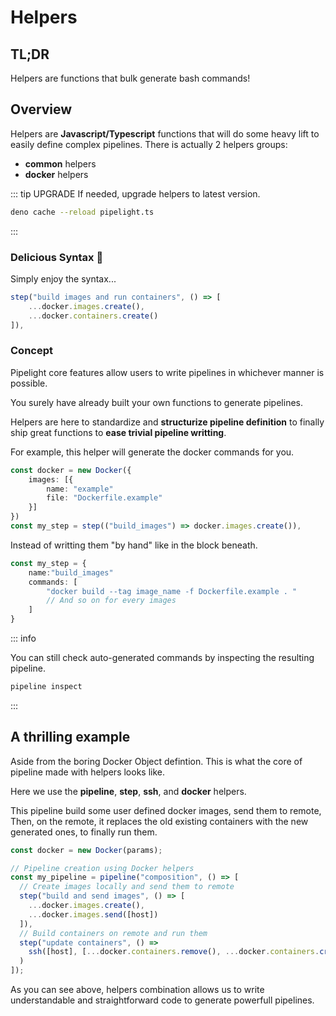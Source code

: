 # Helpers <Badge type="warning" text="beta" />

## TL;DR

Helpers are functions that bulk generate bash commands!

## Overview

Helpers are **Javascript/Typescript** functions that will do some heavy lift to easily define complex pipelines.
There is actually 2 helpers groups:

- **common** helpers
- **docker** helpers

::: tip UPGRADE
If needed, upgrade helpers to latest version.

```sh
deno cache --reload pipelight.ts
```

:::

### Delicious Syntax 🤌

Simply enjoy the syntax...

```ts
step("build images and run containers", () => [
    ...docker.images.create(),
    ...docker.containers.create()
]),
```

### Concept

Pipelight core features allow users to write pipelines in whichever manner is possible.

You surely have already built your own functions to generate pipelines.

Helpers are here to standardize and **structurize pipeline definition**
to finally ship great functions to **ease trivial pipeline writting**.

For example, this helper will generate the docker commands for you.

```ts
const docker = new Docker({
    images: [{
        name: "example"
        file: "Dockerfile.example"
    }]
})
const my_step = step(("build_images") => docker.images.create()),
```

Instead of writting them "by hand" like in the block beneath.

```ts
const my_step = {
    name:"build_images"
    commands: [
        "docker build --tag image_name -f Dockerfile.example . "
        // And so on for every images
    ]
}
```

::: info

You can still check auto-generated commands by inspecting the resulting pipeline.

```sh
pipeline inspect
```

:::

## A thrilling example

Aside from the boring Docker Object defintion.
This is what the core of pipeline made with helpers looks like.

Here we use the **pipeline**, **step**, **ssh**, and **docker** helpers.

This pipeline build some user defined docker images, send them to remote,
Then, on the remote, it replaces the old existing containers with the new generated ones,
to finally run them.

```ts
const docker = new Docker(params);

// Pipeline creation using Docker helpers
const my_pipeline = pipeline("composition", () => [
  // Create images locally and send them to remote
  step("build and send images", () => [
    ...docker.images.create(),
    ...docker.images.send([host])
  ]),
  // Build containers on remote and run them
  step("update containers", () =>
    ssh([host], [...docker.containers.remove(), ...docker.containers.create()])
  )
]);
```

As you can see above, helpers combination allows us to write understandable
and straightforward code to generate powerfull pipelines.
